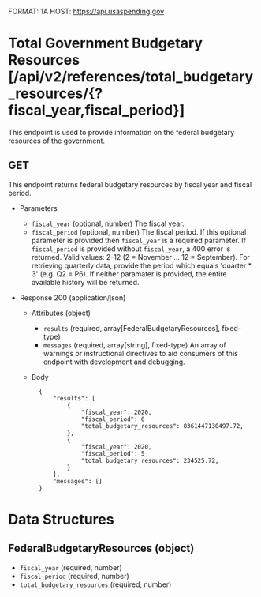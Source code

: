 FORMAT: 1A
HOST: https://api.usaspending.gov

# Total Government Budgetary Resources [/api/v2/references/total_budgetary_resources/{?fiscal_year,fiscal_period}]

This endpoint is used to provide information on the federal budgetary resources of the government.

## GET

This endpoint returns federal budgetary resources by fiscal year and fiscal period.

+ Parameters

    + `fiscal_year` (optional, number)
        The fiscal year.
    + `fiscal_period` (optional, number)
        The fiscal period. If this optional parameter is provided then `fiscal_year` is a required parameter. If `fiscal_period` is provided without `fiscal_year`, a 400 error is returned.  Valid values: 2-12 (2 = November ... 12 = September). For retrieving quarterly data, provide the period which equals 'quarter * 3' (e.g. Q2 = P6). If neither paramater is provided, the entire available history will be returned.

+ Response 200 (application/json)

    + Attributes (object)
        + `results` (required, array[FederalBudgetaryResources], fixed-type)
        + `messages` (required, array[string], fixed-type)
            An array of warnings or instructional directives to aid consumers of this endpoint with development and debugging.
    + Body

            {
                "results": [
                    {
                        "fiscal_year": 2020,
                        "fiscal_period": 6
                        "total_budgetary_resources": 8361447130497.72,
                    },
                    {
                        "fiscal_year": 2020,
                        "fiscal_period": 5
                        "total_budgetary_resources": 234525.72,
                    }
                ],
                "messages": []
            }

# Data Structures

## FederalBudgetaryResources (object)
+ `fiscal_year` (required, number)
+ `fiscal_period` (required, number)
+ `total_budgetary_resources` (required, number)
